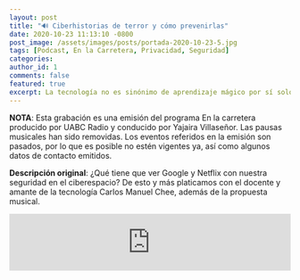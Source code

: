 ```yaml
---
layout: post
title: "🔊 Ciberhistorias de terror y cómo prevenirlas"
date: 2020-10-23 11:13:10 -0800
post_image: /assets/images/posts/portada-2020-10-23-5.jpg
tags: [Podcast, En la Carretera, Privacidad, Seguridad]
categories:
author_id: 1
comments: false
featured: true
excerpt: La tecnología no es sinónimo de aprendizaje mágico por sí solo ( solo recordemos la enciclomedia ) sobre esto y más herramientas tecnológicas en la educación platicamos con Carlos Manuel Chee, docente y experto en herramientas del siglo XXI, aderezado con música y eventos locales.
---
```

**NOTA**: Esta grabación es una emisión del programa En la carretera producido por UABC Radio y conducido por Yajaira Villaseñor. Las pausas musicales han sido removidas. Los eventos referidos en la emisión son pasados, por lo que es posible no estén vigentes ya, así como algunos datos de contacto emitidos.

**Descripción original**: ¿Qué tiene que ver Google y Netflix con nuestra seguridad en el ciberespacio? De esto y más platicamos con el docente y amante de la tecnología Carlos Manuel Chee, además de la propuesta musical.

<iframe src="https://anchor.fm/tenemostecnologia/embed/episodes/Ciberhistorias-de-terror-y-cmo-prevenirlas-elfu1p" height="102px" width="100%" frameborder="0" scrolling="no"></iframe>